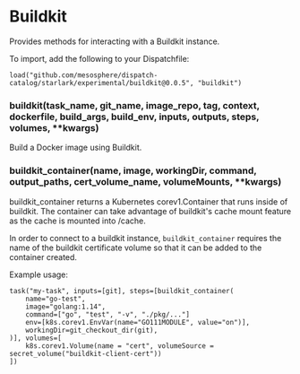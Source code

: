 
# Buildkit

Provides methods for interacting with a Buildkit instance.

To import, add the following to your Dispatchfile:

```
load("github.com/mesosphere/dispatch-catalog/starlark/experimental/buildkit@0.0.5", "buildkit")
```


### buildkit(task_name, git_name, image_repo, tag, context, dockerfile, build_args, build_env, inputs, outputs, steps, volumes, **kwargs)


Build a Docker image using Buildkit.


### buildkit_container(name, image, workingDir, command, output_paths, cert_volume_name, volumeMounts, **kwargs)


buildkit_container returns a Kubernetes corev1.Container that runs inside of buildkit.
The container can take advantage of buildkit's cache mount feature as the cache is mounted into /cache.

In order to connect to a buildkit instance, `buildkit_container` requires the name of the buildkit certificate
volume so that it can be added to the container created.

Example usage:

```
task("my-task", inputs=[git], steps=[buildkit_container(
    name="go-test",
    image="golang:1.14",
    command=["go", "test", "-v", "./pkg/..."]
    env=[k8s.corev1.EnvVar(name="GO111MODULE", value="on")],
    workingDir=git_checkout_dir(git),
)], volumes=[
    k8s.corev1.Volume(name = "cert", volumeSource = secret_volume("buildkit-client-cert"))
])
```



